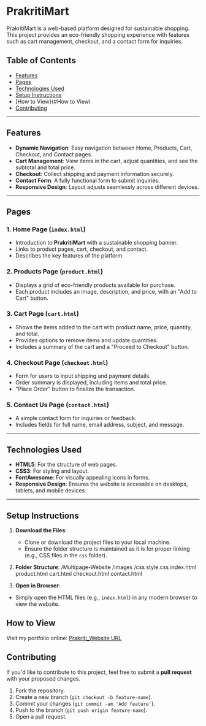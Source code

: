 # PrakritiMart

PrakritiMart is a web-based platform designed for sustainable shopping. This project provides an eco-friendly shopping experience with features such as cart management, checkout, and a contact form for inquiries.

## Table of Contents
- [Features](#features)
- [Pages](#pages)
- [Technologies Used](#technologies-used)
- [Setup Instructions](#setup-instructions)
- [How to View}(#How to View)
- [Contributing](#Contributing)

---

## Features
- **Dynamic Navigation**: Easy navigation between Home, Products, Cart, Checkout, and Contact pages.
- **Cart Management**: View items in the cart, adjust quantities, and see the subtotal and total price.
- **Checkout**: Collect shipping and payment information securely.
- **Contact Form**: A fully functional form to submit inquiries.
- **Responsive Design**: Layout adjusts seamlessly across different devices.

---

## Pages

### 1. **Home Page** (`index.html`)
- Introduction to **PrakritiMart** with a sustainable shopping banner.
- Links to product pages, cart, checkout, and contact.
- Describes the key features of the platform.

### 2. **Products Page** (`product.html`)
- Displays a grid of eco-friendly products available for purchase.
- Each product includes an image, description, and price, with an "Add to Cart" button.

### 3. **Cart Page** (`cart.html`)
- Shows the items added to the cart with product name, price, quantity, and total.
- Provides options to remove items and update quantities.
- Includes a summary of the cart and a "Proceed to Checkout" button.

### 4. **Checkout Page** (`checkout.html`)
- Form for users to input shipping and payment details.
- Order summary is displayed, including items and total price.
- "Place Order" button to finalize the transaction.

### 5. **Contact Us Page** (`contact.html`)
- A simple contact form for inquiries or feedback.
- Includes fields for full name, email address, subject, and message.

---

## Technologies Used
- **HTML5**: For the structure of web pages.
- **CSS3**: For styling and layout.
- **FontAwesome**: For visually appealing icons in forms.
- **Responsive Design**: Ensures the website is accessible on desktops, tablets, and mobile devices.

---

## Setup Instructions

1. **Download the Files**:
   - Clone or download the project files to your local machine.
   - Ensure the folder structure is maintained as it is for proper linking (e.g., CSS files in the `css` folder).

2. **Folder Structure**:
   /Multipage-Website /images /css style.css index.html product.html cart.html checkout.html contact.html

3. **Open in Browser**:
- Simply open the HTML files (e.g., `index.html`) in any modern browser to view the website.

## How to View
Visit my portfolio online: [Prakriti_Website URL]( https://meghanasrividya.github.io/Multipage_Website/)


## Contributing

If you'd like to contribute to this project, feel free to submit a **pull request** with your proposed changes. 

1. Fork the repository.
2. Create a new branch (`git checkout -b feature-name`).
3. Commit your changes (`git commit -am 'Add feature'`).
4. Push to the branch (`git push origin feature-name`).
5. Open a pull request.


